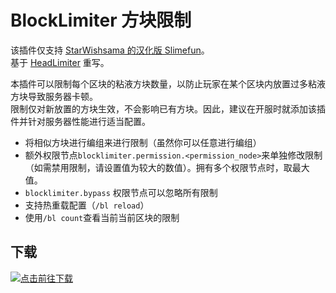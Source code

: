 # BlockLimiter 方块限制

该插件仅支持 [StarWishsama 的汉化版 Slimefun](https://github.com/StarWishsama/Slimefun4)。  
基于 [HeadLimiter](https://github.com/Slimefun-Addon-Community/HeadLimiter) 重写。

本插件可以限制每个区块的粘液方块数量，以防止玩家在某个区块内放置过多粘液方块导致服务器卡顿。  
限制仅对新放置的方块生效，不会影响已有方块。因此，建议在开服时就添加该插件并针对服务器性能进行适当配置。

- 将相似方块进行编组来进行限制（虽然你可以任意进行编组）
- 额外权限节点`blocklimiter.permission.<permission_node>`来单独修改限制（如需禁用限制，请设置值为较大的数值）。拥有多个权限节点时，取最大值。
- `blocklimiter.bypass` 权限节点可以忽略所有限制
- 支持热重载配置（`/bl reload`）
- 使用`/bl count`查看当前当前区块的限制

## 下载

[![点击前往下载](https://builds.guizhanss.com/api/badge/ybw0014/BlockLimiter/master/latest)](https://builds.guizhanss.com/ybw0014/BlockLimiter/master)
